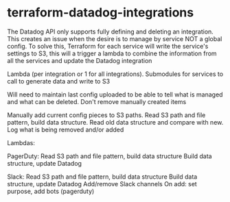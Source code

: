 # terraform-datadog-integrations

The Datadog API only supports fully defining and deleting an integration.
This creates an issue when the desire is to manage by service NOT a global
config. To solve this, Terraform for each service will write the service's
settings to S3, this will a trigger a lambda to combine the information from
all the services and update the Datadog integration

Lambda (per integration or 1 for all integrations).
Submodules for services to call to generate data and write to S3

Will need to maintain last config uploaded to be able to tell what is managed
and what can be deleted. Don't remove manually created items

Manually add current config pieces to S3 paths.
Read S3 path and file pattern, build data structure.
Read old data structure and compare with new.
Log what is being removed and/or added

Lambdas:

PagerDuty:
Read S3 path and file pattern, build data structure
Build data structure, update Datadog

Slack:
Read S3 path and file pattern, build data structure
Build data structure, update Datadog
Add/remove Slack channels
On add: set purpose, add bots (pagerduty)
